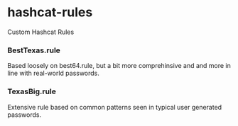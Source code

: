 # hashcat-rules
Custom Hashcat Rules


### BestTexas.rule

Based loosely on best64.rule, but a bit more comprehinsive and and more in line with real-world passwords.

### TexasBig.rule

Extensive rule based on common patterns seen in typical user generated passwords.
